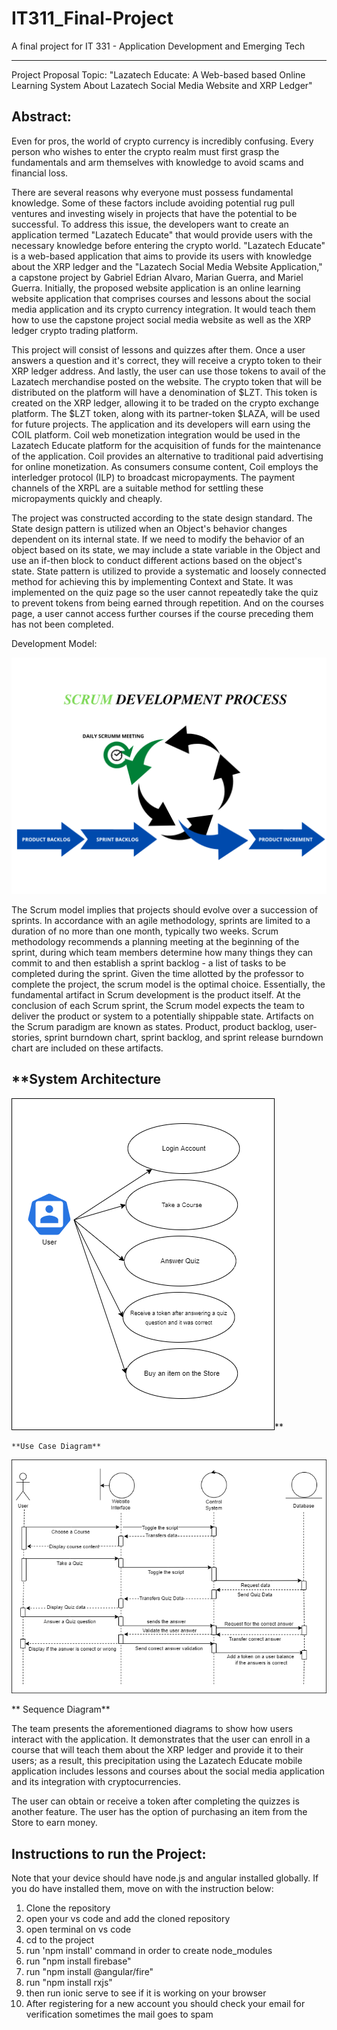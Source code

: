 # IT311_Final-Project

A final project for IT 331 - Application Development and Emerging Tech

---

Project Proposal Topic: "Lazatech Educate: A Web-based based Online Learning System About Lazatech Social Media Website and XRP Ledger"

## Abstract:

Even for pros, the world of crypto currency is incredibly confusing. Every person who wishes to enter the crypto realm must first grasp the fundamentals and arm themselves with knowledge to avoid scams and financial loss.

There are several reasons why everyone must possess fundamental knowledge. Some of these factors include avoiding potential rug pull ventures and investing wisely in projects that have the potential to be successful. To address this issue, the developers want to create an application termed "Lazatech Educate" that would provide users with the necessary knowledge before entering the crypto world. "Lazatech Educate" is a web-based application that aims to provide its users with knowledge about the XRP ledger and the "Lazatech Social Media Website Application," a capstone project by Gabriel Edrian Alvaro, Marian Guerra, and Mariel Guerra. Initially, the proposed website application is an online learning website application that comprises courses and lessons about the social media application and its crypto currency integration. It would teach them how to use the capstone project social media website as well as the XRP ledger crypto trading platform.

This project will consist of lessons and quizzes after them. Once a user answers a question and it's correct, they will receive a crypto token to their XRP ledger address. And lastly, the user can use those tokens to avail of the Lazatech merchandise posted on the website. The crypto token that will be distributed on the platform will have a denomination of $LZT. This token is created on the XRP ledger, allowing it to be traded on the crypto exchange platform. The $LZT token, along with its partner-token $LAZA, will be used for future projects. The application and its developers will earn using the COIL platform. Coil web monetization integration would be used in the Lazatech Educate platform for the acquisition of funds for the maintenance of the application. Coil provides an alternative to traditional paid advertising for online monetization. As consumers consume content, Coil employs the interledger protocol (ILP) to broadcast micropayments. The payment channels of the XRPL are a suitable method for settling these micropayments quickly and cheaply.

The project was constructed according to the state design standard. The State design pattern is utilized when an Object's behavior changes dependent on its internal state. If we need to modify the behavior of an object based on its state, we may include a state variable in the Object and use an if-then block to conduct different actions based on the object's state. State pattern is utilized to provide a systematic and loosely connected method for achieving this by implementing Context and State. It was implemented on the quiz page so the user cannot repeatedly take the quiz to prevent tokens from being earned through repetition. And on the courses page, a user cannot access further courses if the course preceding them has not been completed.

Development Model:

![1659608457621](image/README/1659608457621.png)

The Scrum model implies that projects should evolve over a succession of sprints. In accordance with an agile methodology, sprints are limited to a duration of no more than one month, typically two weeks. Scrum methodology recommends a planning meeting at the beginning of the sprint, during which team members determine how many things they can commit to and then establish a sprint backlog - a list of tasks to be completed during the sprint. Given the time allotted by the professor to complete the project, the scrum model is the optimal choice. Essentially, the fundamental artifact in Scrum development is the product itself. At the conclusion of each Scrum sprint, the Scrum model expects the team to deliver the product or system to a potentially shippable state. Artifacts on the Scrum paradigm are known as states. Product, product backlog, user-stories, sprint burndown chart, sprint backlog, and sprint release burndown chart are included on these artifacts.

## **System Architecture


![1659608563137](image/README/1659608563137.png)**

    **Use Case Diagram**


![1659608612587](image/README/1659608612587.png)

 **
    Sequence Diagram**


The team presents the aforementioned diagrams to show how users interact with the application. It demonstrates that the user can enroll in a course that will teach them about the XRP ledger and provide it to their users; as a result, this precipitation using the Lazatech Educate mobile application includes lessons and courses about the social media application and its integration with cryptocurrencies.

The user can obtain or receive a token after completing the quizzes is another feature. The user has the option of purchasing an item from the Store to earn money.

## Instructions to run the Project:

Note that your device should have node.js and angular installed globally. If you do have installed them, move on with the instruction below:

1. Clone the repository
2. open your vs code and add the cloned repository
3. open terminal on vs code
4. cd to the project
5. run 'npm install' command in order to create node_modules
6. run "npm install firebase"
7. run "npm install @angular/fire"
8. run "npm install rxjs"
9. then run ionic serve to see if it is working on your browser
10. After registering for a new account you should check your email for verification sometimes the mail goes to spam
